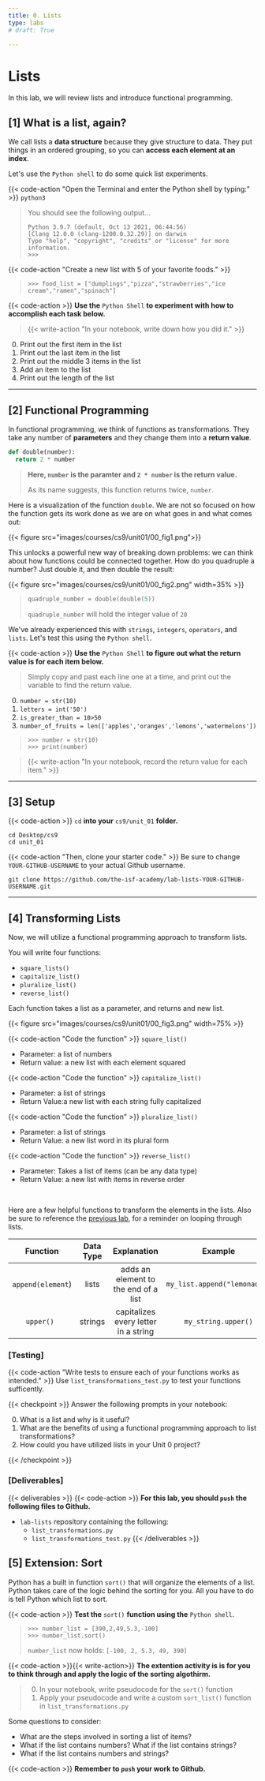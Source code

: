 ```yaml
---
title: 0. Lists
type: labs
# draft: True

---
```


# Lists
In this lab, we will review lists and introduce functional programming. 

## [1] What is a list, again?

We call lists a **data structure** because they give structure to data. They put things in an ordered grouping, so you can **access each element at an index**. 

Let's use the `Python shell` to do some quick list experiments.

{{< code-action "Open the Terminal and enter the Python shell by typing:" >}} `python3`
> You should see the following output...
>
> ```shell
> Python 3.9.7 (default, Oct 13 2021, 06:44:56) 
> [Clang 12.0.0 (clang-1200.0.32.29)] on darwin
> Type "help", "copyright", "credits" or "license" for more information.
> >>> 
> ```

{{< code-action "Create a new list with 5 of your favorite foods." >}}
> ```shell
> >>> food_list = ["dumplings","pizza","strawberries","ice cream","ramen","spinach"]
> ```


{{< code-action >}} **Use the** `Python Shell` **to experiment with how to accomplish each task below.** 
> {{< write-action "In your notebook, write down how you did it." >}} 

0. Print out the first item in the list
0. Print out the last item in the list
0. Print out the middle 3 items in the list
0. Add an item to the list
0. Print out the length of the list

<hr>

## [2] Functional Programming

In functional programming, we think of functions as transformations. They take any number of **parameters** and they change them into a **return value**.

```python
def double(number):
  return 2 * number
```
> **Here, `number` is the paramter and `2 * number` is the return value.** 
>
> As its name suggests, this function returns twice, `number`.

Here is a visualization of the function `double`. We are not so focused on how the function gets its 
work done as we are on what goes in and what comes out:

{{< figure src="images/courses/cs9/unit01/00_fig1.png">}}

This unlocks a powerful new way of breaking down
problems: we can think about how functions could be connected together. How do
you quadruple a number? Just double it, and then double the result: 

{{< figure src="images/courses/cs9/unit01/00_fig2.png" width=35% >}}

>
> ```python
> quadruple_number = double(double(5))
> ```
>
> `quadruple_number` will hold the integer value of `20`

We've already experienced this with `strings`, `integers`, `operators`, and `lists`. Let's test this using the `Python shell`.

{{< code-action >}} **Use the** `Python Shell` **to figure out what the return value is for each item below.** 
> Simply copy and past each line one at a time, and print out the variable to find the return value.

0. `number = str(10)`
0. `letters = int('50')`
0. `is_greater_than = 10>50`
0. `number_of_fruits = len(['apples','oranges','lemons','watermelons'])`
> ```shell
> >>> number = str(10)
> >>> print(number)
> ```

> {{< write-action "In your notebook, record the return value for each item." >}} 



---

## [3] Setup

{{< code-action >}} `cd` **into your** `cs9/unit_01` **folder.**
```shell
cd Desktop/cs9
cd unit_01
```

{{< code-action "Then, clone your starter code." >}} Be sure to change `YOUR-GITHUB-USERNAME` to your actual Github username.
```shell
git clone https://github.com/the-isf-academy/lab-lists-YOUR-GITHUB-USERNAME.git
```

---

## [4] Transforming Lists 

Now, we will utilize a functional programming approach to transform lists. 

You will write four functions: 
- `square_lists()`
- `capitalize_list()`
- `pluralize_list()`
- `reverse_list()`

Each function takes a list as a parameter, and returns and new list.

{{< figure src="images/courses/cs9/unit01/00_fig3.png" width=75% >}}




{{< code-action "Code the function" >}} `square_list()` 
- Parameter: a list of numbers
- Return value: a new list with each element squared

{{< code-action "Code the function" >}} `capitalize_list()` 
- Parameter: a list of strings 
- Return Value:a new list with each string fully capitalized

{{< code-action "Code the function" >}} `pluralize_list()` 
- Parameter: a list of strings
- Return Value: a new list word in its plural form

{{< code-action "Code the function" >}} `reverse_list()` 
- Parameter: Takes a list of items (can be any data type)
- Return Value: a new list with items in reverse order

<br>

Here are a few helpful functions to transform the elements in the lists. Also be sure to reference the [previous lab](http://localhost:1313/courses/cs9/unit01/labs/lab00_sample/), for a reminder on looping through lists.

| Function  | Data Type  | Explanation  |  Example |
|:-:|:-:|:-:|:-:|
| `append(element`)  | lists  | adds an element to the end of a list  |  `my_list.append("lemonade")` |
|`upper() ` | strings  | capitalizes every letter in a string | `my_string.upper()`  |

### [Testing]

{{< code-action "Write tests to ensure each of your functions works as intended." >}} Use `list_transformations_test.py` to test your functions sufficently. 


{{< checkpoint >}}
Answer the following prompts in your notebook:

0. What is a list and why is it useful? 
0. What are the benefits of using a functional programming approach to list transformations?
0. How could you have utilized lists in your Unit 0 project?

{{< /checkpoint >}}

### [Deliverables]
{{< deliverables >}}
{{< code-action >}} **For this lab, you should `push` the following files to Github.**

- `lab-lists` repository containing the following: 
    - `list_transformations.py`
    - `list_transformations_test.py` 
{{< /deliverables >}}

## [5] Extension: Sort

Python has a built in function `sort()` that will organize the elements of a list. Python takes care of the logic behind the sorting for you. All you have to do is tell Python which list to sort. 

{{< code-action >}} **Test the** `sort()` **function using the** `Python shell`.
> ```shell
> >>> number_list = [390,2,49,5.3,-100]
> >>> number_list.sort()
> ```
> `number_list` now holds: `[-100, 2, 5.3, 49, 390]`

{{< code-action >}}{{< write-action>}} **The extention activity is is for you to think through and apply the logic of the sorting algothirm.**

> 0. In your notebook, write pseudocode for the `sort()` function
> 0. Apply your pseudocode and write a custom `sort_list()` function in `list_transformations.py`

Some questions to consider:
- What are the steps involved in sorting a list of items? 
- What if the list contains numbers? What if the list contains strings? 
- What if the list contains numbers and strings? 

{{< code-action >}} **Remember to `push` your work to Github.**
